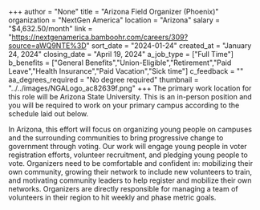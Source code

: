 +++
author = "None"
title = "Arizona Field Organizer (Phoenix)"
organization = "NextGen America"
location = "Arizona"
salary = "$4,632.50/month"
link = "https://nextgenamerica.bamboohr.com/careers/309?source=aWQ9NTE%3D"
sort_date = "2024-01-24"
created_at = "January 24, 2024"
closing_date = "April 19, 2024"
a_job_type = ["Full Time"]
b_benefits = ["General Benefits","Union-Eligible","Retirement","Paid Leave","Health Insurance","Paid Vacation","Sick time"]
c_feedback = ""
aa_degrees_required = "No degree required"
thumbnail = "../../images/NGALogo_ac82639f.png"
+++
The primary work location for this role will be Arizona State University. This is an in-person position and you will be required to work on your primary campus according to the schedule laid out below. 

In Arizona, this effort will focus on organizing young people on campuses and the surrounding communities to bring progressive change to government through voting. Our work will engage young people in voter registration efforts, volunteer recruitment, and pledging young people to vote. Organizers need to be comfortable and confident in: mobilizing their own community, growing their network to include new volunteers to train, and motivating community leaders to help register and mobilize their own networks. Organizers are directly responsible for managing a team of volunteers in their region to hit weekly and phase metric goals.